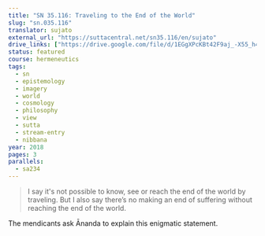 ```yaml
---
title: "SN 35.116: Traveling to the End of the World"
slug: "sn.035.116"
translator: sujato
external_url: "https://suttacentral.net/sn35.116/en/sujato"
drive_links: ["https://drive.google.com/file/d/1EGgXPcKBt42F9aj_-X55_h47KZ6OrYBs/view?usp=drivesdk"]
status: featured
course: hermeneutics
tags:
  - sn
  - epistemology
  - imagery
  - world
  - cosmology
  - philosophy
  - view
  - sutta
  - stream-entry
  - nibbana
year: 2018
pages: 3
parallels:
  - sa234
---
```


> I say it's not possible to know, see or reach the end of the world by traveling. But I also say there’s no making an end of suffering without reaching the end of the world.

The mendicants ask Ānanda to explain this enigmatic statement.

